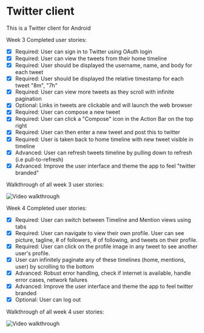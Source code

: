 # Twitter client

This is a Twitter client for Android

Week 3 Completed user stories:

* [x] Required: User can sign in to Twitter using OAuth login
* [x] Required: User can view the tweets from their home timeline
* [x] Required: User should be displayed the username, name, and body for each tweet
* [x] Required: User should be displayed the relative timestamp for each tweet "8m", "7h"
* [x] Required: User can view more tweets as they scroll with infinite pagination
* [x] Optional: Links in tweets are clickable and will launch the web browser
* [x] Required: User can compose a new tweet
* [x] Required: User can click a "Compose" icon in the Action Bar on the top right
* [x] Required: User can then enter a new tweet and post this to twitter
* [x] Required: User is taken back to home timeline with new tweet visible in timeline
* [x] Advanced: User can refresh tweets timeline by pulling down to refresh (i.e pull-to-refresh)
* [x] Advanced: Improve the user interface and theme the app to feel "twitter branded"

Walkthrough of all week 3 user stories:

![Video walkthrough](http://i.imgur.com/E2aRXF5.gif)

Week 4 Completed user stories:

* [x] Required: User can switch between Timeline and Mention views using tabs
* [x] Required: User can navigate to view their own profile. User can see picture, tagline, # of followers, # of following, and tweets on their profile.
* [x] Required: User can click on the profile image in any tweet to see another user's profile.
* [x] User can infinitely paginate any of these timelines (home, mentions, user) by scrolling to the bottom
* [x] Advanced: Robust error handling, check if internet is available, handle error cases, network failures
* [x] Advanced: Improve the user interface and theme the app to feel twitter branded
* [x] Optional: User can log out

Walkthrough of all week 4 user stories:

![Video walkthrough](http://i.imgur.com/.gif)
